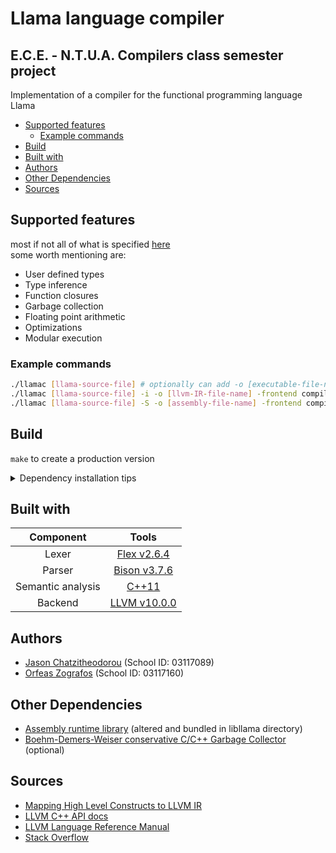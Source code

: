 # **Llama language compiler** <!-- omit in toc -->
## E.C.E. - N.T.U.A. Compilers class semester project <!-- omit in toc -->
Implementation of a compiler for the functional programming language Llama

- [Supported features](#supported-features)
  - [Example commands](#example-commands)
- [Build](#build)
- [Built with](#built-with)
- [Authors](#authors)
- [Other Dependencies](#other-dependencies)
- [Sources](#sources)

## Supported features
most if not all of what is specified [here](https://courses.softlab.ntua.gr/compilers/2021a/llama2021.pdf)  
some worth mentioning are:
- User defined types
- Type inference
- Function closures
- Garbage collection
- Floating point arithmetic
- Optimizations
- Modular execution

### Example commands
```bash
./llamac [llama-source-file] # optionally can add -o [executable-file-name] 
./llamac [llama-source-file] -i -o [llvm-IR-file-name] -frontend compile # produces IR source file
./llamac [llama-source-file] -S -o [assembly-file-name] -frontend compile # produces assembly source file
```

## Build
`make` to create a production version
<details>
  <summary>Dependency installation tips</summary>

- `sudo apt install nasm` necessary for library compilation
- [libgc build from source](https://github.com/ivmai/bdwgc#installation-and-portability) for garbage collection (can be disabled in makefile)
  Build summary:
  ```bash
  git clone git://github.com/ivmai/bdwgc.git
  cd bdwgc
  git clone git://github.com/ivmai/libatomic_ops.git
  ./autogen.sh
  ./configure
  make -j
  make check
  make install
  ```

- Bison build from source:
  ```bash
  wget http://ftp.gnu.org/gnu/bison/bison-3.7.6.tar.gz
  tar -zxvf bison-3.7.6.tar.gz
  cd bison-3.7.6/
  sudo ./configure
  sudo make
  sudo make install
  # sudo ln -s /usr/local/bin/bison /usr/bin/bison # (possibly necessary)
  ```
- `sudo apt install flex` should be enough
- LLVM Install precompiled binaries [source](https://releases.llvm.org/download.html)
  ```bash
  wget [proper-tarball-url]
  sudo tar -xf [tarbal name].tar.xz --strip-components=1 -C [install-dir]
  export PATH=$PATH:[install-dir]/bin
  cd [install-dir]
  sudo echo [install-dir]/lib >> /etc/ld.so.conf.d/libs.conf # make sure it's in a new line
  sudo ldconfig
  ```
  check installation with `llvm-config --version`
- Build garbage collector from source [more docs](https://bestofcpp.com/repo/ivmai-bdwgc-cpp-memory-allocation#installation-and-portability)
 </details>
  
## Built with
| Component           | Tools |
|   :---:             | :---: |
|   Lexer             | [Flex v2.6.4](https://github.com/westes/flex/releases)  |
|   Parser            | [Bison v3.7.6](https://www.gnu.org/software/bison/)     |
|   Semantic analysis | [C++11](https://en.cppreference.com/w/cpp/11)           |
|   Backend           | [LLVM v10.0.0](https://llvm.org/)                       |

## Authors
- [Jason Chatzitheodorou](https://github.com/JasonChatzitheodorou) (School ID: 03117089)
- [Orfeas Zografos](https://github.com/ZOrfeas) (School ID: 03117160)

## Other Dependencies
- [Assembly runtime library](https://github.com/abenetopoulos/edsger_lib/tree/master/) (altered and bundled in libllama directory)
- [Boehm-Demers-Weiser conservative C/C++ Garbage Collector](https://github.com/ivmai/bdwgc) (optional)

## Sources
- [Mapping High Level Constructs to LLVM IR](https://mapping-high-level-constructs-to-llvm-ir.readthedocs.io/en/latest/README.html#)
- [LLVM C++ API docs](https://llvm.org/doxygen/)
- [LLVM Language Reference Manual](https://releases.llvm.org/10.0.0/docs/LangRef.html)
- [Stack Overflow](https://stackoverflow.com/)
